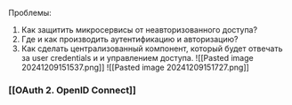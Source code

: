 Проблемы:
1. Как защитить микросервисы от неавторизованного доступа?
2. Где и как производить аутентификацию и авторизацию?
3. Как сделать централизованный компонент, который будет отвечать за user credentials и и управлением доступа.
![[Pasted image 20241209151537.png]]
![[Pasted image 20241209151727.png]]

### [[OAuth 2. OpenID Connect]]